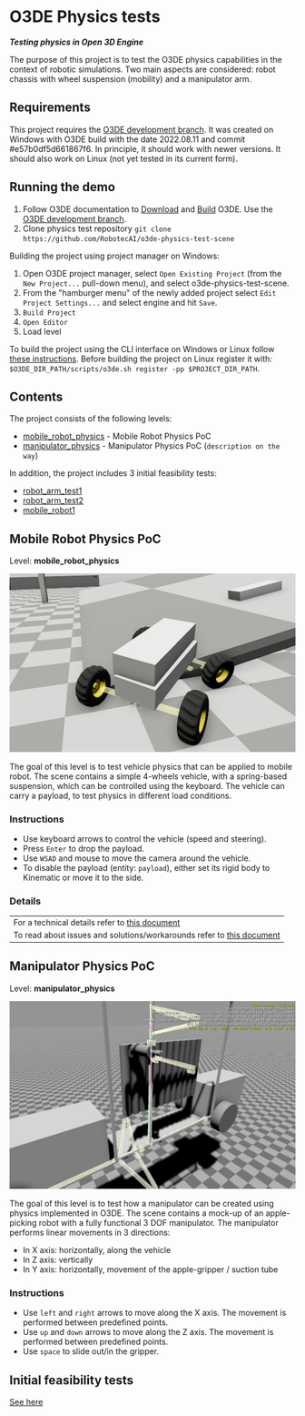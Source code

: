 # O3DE Physics tests

***Testing physics in Open 3D Engine***

The purpose of this project is to test the O3DE physics capabilities in the context of robotic simulations. Two main aspects are considered: robot chassis with wheel suspension (mobility) and a manipulator arm.

## Requirements 

This project requires the [O3DE development branch](https://github.com/o3de/o3de/tree/development). It was created on Windows with O3DE build with the date 2022.08.11 and commit #e57b0df5d661867f6. In principle, it should work with newer versions. It should also work on Linux (not yet tested in its current form).

## Running the demo

1. Follow O3DE documentation to [Download](https://www.o3de.org/docs/welcome-guide/setup/setup-from-github/) and [Build](https://www.o3de.org/docs/welcome-guide/setup/setup-from-github/building-windows/) O3DE. Use the [O3DE development branch](https://github.com/o3de/o3de/tree/development).
1. Clone physics test repository `git clone https://github.com/RobotecAI/o3de-physics-test-scene`

Building the project using project manager on Windows:

1. Open O3DE project manager, select `Open Existing Project` (from the `New Project...` pull-down menu), and select o3de-physics-test-scene.
1. From the "hamburger menu" of the newly added project select `Edit Project Settings...` and select engine and hit `Save`.
1. `Build Project`
1. `Open Editor`
1. Load level

To build the project using the CLI interface on Windows or Linux follow [these instructions](https://docs.o3de.org/docs/welcome-guide/create/creating-projects-using-cli/). Before building the project on Linux register it with: `$O3DE_DIR_PATH/scripts/o3de.sh register -pp $PROJECT_DIR_PATH`.

## Contents

The project consists of the following levels:
- [mobile_robot_physics](#mobile_robot_physics) - Mobile Robot Physics PoC
- [manipulator_physics](#manipulator_physics) - Manipulator Physics PoC (`description on the way`)

In addition, the project includes 3 initial feasibility tests:
- [robot_arm_test1](Doc/Initial_Feasibility_tests.md#robot_arm_test1)
- [robot_arm_test2](Doc/Initial_Feasibility_tests.md#robot_arm_test2)
- [mobile_robot1](Doc/Initial_Feasibility_tests.md#mobile_robot1)


## <a name="mobile_robot_physics"></a>Mobile Robot Physics PoC

Level: **mobile_robot_physics**

![Mobile robot simulation](Doc/mobile_robot_physics.png)

The goal of this level is to test vehicle physics that can be applied to mobile robot. The scene contains a simple 4-wheels vehicle, with a spring-based suspension, which can be controlled using the keyboard. The vehicle can carry a payload, to test physics in different load conditions.

### Instructions

- Use keyboard arrows to control the vehicle (speed and steering).
- Press `Enter` to drop the payload.
- Use `WSAD` and mouse to move the camera around the vehicle.
- To disable the payload (entity: `payload`), either set its rigid body to Kinematic or move it to the side.

### Details

|   | 
| --| 
|For a technical details refer to [this document](Doc/Mobile_Robot_Technical_Details.md) |
|To read about issues and solutions/workarounds refer to [this document](Doc/Mobile_Robot_Issues.md) |

## <a name="manipulator_physics"></a>Manipulator Physics PoC

Level: **manipulator_physics**

![Manipulator physics simulation](Doc/manipulator_PoC.png)

The goal of this level is to test how a manipulator can be created using physics implemented in O3DE. The scene contains a mock-up of an apple-picking robot with a fully functional 3 DOF manipulator. The manipulator performs linear movements in 3 directions:

-   In X axis: horizontally, along the vehicle
-   In Z axis: vertically
-   In Y axis: horizontally, movement of the apple-gripper / suction tube 

### Instructions

-   Use `left` and `right` arrows to move along the X axis. The movement is performed between predefined points.
-   Use `up` and `down` arrows to move along the Z axis. The movement is performed between predefined points.
-   Use `space` to slide out/in the gripper.

## Initial feasibility tests

[See here](Doc/Initial_Feasibility_tests.md)
